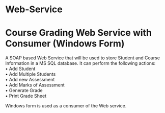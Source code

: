 # Web-Service


# Course Grading Web Service with Consumer (Windows Form)


A SOAP based Web Service that will be used to store Student and Course Information in a MS SQL database. It can perform the following actions: <br />
• Add Student <br />
• Add Multiple Students <br />
• Add new Assessment <br />
• Add Marks of Assessment <br />
• Generate Grade <br />
• Print Grade Sheet <br />


Windows form is used as a consumer of the Web service.
